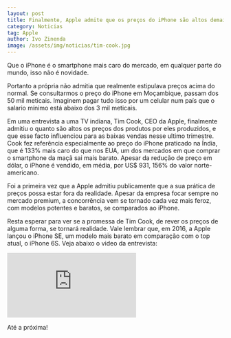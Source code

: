 ```yaml
---
layout: post
title: Finalmente, Apple admite que os preços do iPhone são altos demais
category: Noticias
tag: Apple
author: Ivo Zinenda
image: /assets/img/noticias/tim-cook.jpg
---
```


Que o iPhone é o smartphone mais caro do mercado, em qualquer parte do mundo, isso não é novidade.

Portanto a própria não admitia que realmente estipulava preços acima do normal. 
Se consultarmos o preço do iPhone em Moçambique, passam dos 50 mil meticais. 
Imaginem pagar tudo isso por um celular num país que o salario mínimo está abaixo dos 3 mil meticais.

Em uma entrevista a uma TV indiana, Tim Cook, CEO da Apple, finalmente admitiu o quanto são altos os preços dos produtos por eles produzidos, e que esse facto influenciou para as baixas vendas nesse ultimo trimestre.
Cook fez referência especialmente ao preço do iPhone praticado na Índia, que é 133% mais caro do que nos EUA, um dos mercados em que comprar o smartphone da maçã sai mais barato.
Apesar da redução de preço em dólar, o iPhone é vendido, em média, por US$ 931, 156% do valor norte-americano.

Foi a primeira vez que a Apple admitiu publicamente que a sua prática de preços possa estar fora da realidade. Apesar da empresa focar sempre no mercado premium, a concorrência vem se tornado cada vez mais feroz, com modelos potentes e baratos, se comparados ao iPhone.

Resta esperar para ver se a promessa de Tim Cook, de rever os preços de alguma forma, se tornará realidade. Vale lembrar que, em 2016, a Apple lançou o iPhone SE, um modelo mais barato em comparação com o top atual, o iPhone 6S.
Veja abaixo o video da entrevista:

<div class="video-container">
    <iframe src="https://www.youtube.com/embed/INFcn63gVBA" frameborder="0" allowfullscreen></iframe>
</div>

Até a próxima!